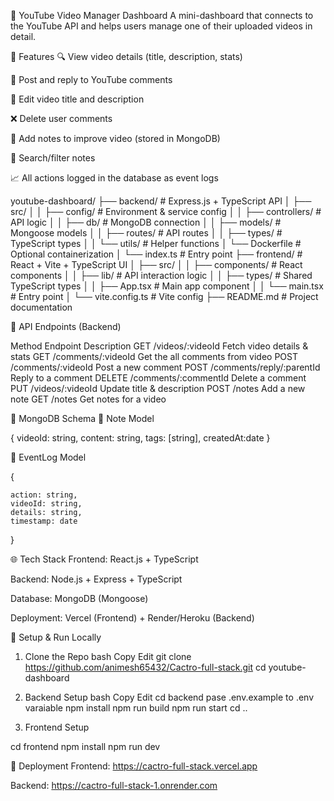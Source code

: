 
🎥 YouTube Video Manager Dashboard
A mini-dashboard that connects to the YouTube API and helps users manage one of their uploaded videos in detail.

🚀 Features
🔍 View video details (title, description, stats)

💬 Post and reply to YouTube comments

📝 Edit video title and description

❌ Delete user comments

🧠 Add notes to improve video (stored in MongoDB)

🔎 Search/filter notes

📈 All actions logged in the database as event logs

youtube-dashboard/
├── backend/              # Express.js + TypeScript API
│   ├── src/
│   │   ├── config/       # Environment & service config
│   │   ├── controllers/  # API logic
│   │   ├── db/           # MongoDB connection
│   │   ├── models/       # Mongoose models
│   │   ├── routes/       # API routes
│   │   ├── types/        # TypeScript types
│   │   └── utils/        # Helper functions
│   └── Dockerfile        # Optional containerization
│   └── index.ts          # Entry point
├── frontend/             # React + Vite + TypeScript UI
│   ├── src/
│   │   ├── components/   # React components
│   │   ├── lib/          # API interaction logic
│   │   ├── types/        # Shared TypeScript types
│   │   ├── App.tsx       # Main app component
│   │   └── main.tsx      # Entry point
│   └── vite.config.ts    # Vite config
├── README.md             # Project documentation


🧪 API Endpoints (Backend)

Method	     Endpoint	                Description
GET	         /videos/:videoId        	Fetch video details & stats
GET         /comments/:videoId          Get the all comments from video
POST	    /comments/:videoId	        Post a new comment
POST	    /comments/reply/:parentId	Reply to a comment
DELETE	    /comments/:commentId	    Delete a comment
PUT	        /videos/:videoId	        Update title & description
POST	    /notes	                    Add a new note
GET	        /notes	                    Get notes for a video


🧮 MongoDB Schema
📄 Note Model

{
 videoId: string,
 content: string,
 tags: [string],
 createdAt:date
}


📄 EventLog Model

{

    action: string,
    videoId: string,
    details: string,
    timestamp: date
}


🌐 Tech Stack
Frontend: React.js + TypeScript

Backend: Node.js + Express + TypeScript

Database: MongoDB (Mongoose)


Deployment: Vercel (Frontend) + Render/Heroku (Backend)



🧭 Setup & Run Locally
1. Clone the Repo
bash
Copy
Edit
git clone https://github.com/animesh65432/Cactro-full-stack.git
cd youtube-dashboard

2. Backend Setup
bash
Copy
Edit
cd backend
pase .env.example to .env varaiable
npm install
npm run  build
npm run start
cd ..

3. Frontend Setup

cd frontend
npm install
npm run dev


🚀 Deployment
Frontend: https://cactro-full-stack.vercel.app

Backend: https://cactro-full-stack-1.onrender.com


